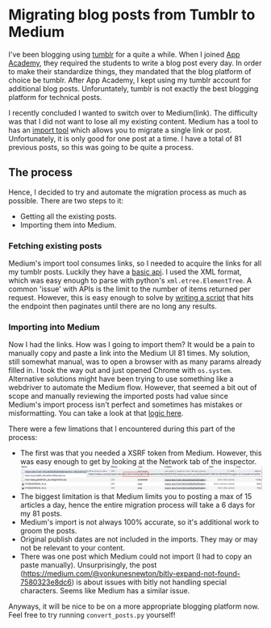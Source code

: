 # Migrating blog posts from Tumblr to Medium

I've been blogging using [tumblr](http://newtonry.tumblr.com/) for a quite a while. When I joined [App Academy](https://www.appacademy.io/), they required the students to write a blog post every day. In order to make their standardize things, they mandated that the blog platform of choice be tumblr. After App Academy, I kept using my tumblr account for additional blog posts. Unforuntately, tumblr is not exactly the best blogging platform for technical posts.

I recently concluded I wanted to switch over to Medium(link). The difficulty was that I did not want to lose all my existing content. Medium has a tool to has an [import tool](https://medium.com/@Medium/import-all-the-things-578c8f9016f6) which allows you to migrate a single link or post. Unfortunately, it is only good for one post at a time. I have a total of 81 previous posts, so this was going to be quite a process.

## The process
Hence, I decided to try and automate the migration process as much as possible. There are two steps to it:
- Getting all the existing posts.
- Importing them into Medium.


### Fetching existing posts
Medium's import tool consumes links, so I needed to acquire the links for all my tumblr posts. Luckily they have a [basic api](https://www.tumblr.com/docs/en/api/v1). I used the XML format, which was easy enough to parse with python's `xml.etree.ElementTree`. A common 'issue' with APIs is the limit to the number of items returned per request. However, this is easy enough to solve by [writing a script](tumblr_read.py) that hits the endpoint then paginates until there are no long any results.

### Importing into Medium
Now I had the links. How was I going to import them? It would be a pain to manually copy and paste a link into the Medium UI 81 times. My solution, still somewhat manual, was to open a browser with as many params already filled in. I took the way out and just opened Chrome with `os.system`. Alternative solutions might have been trying to use something like a webdriver to automate the Medium flow. However, that seemed a bit out of scope and manually reviewing the imported posts had value since Medium's import process isn't perfect and sometimes has mistakes or misformatting. You can take a look at that [logic here](medium_import.py).

There were a few limations that I encountered during this part of the process:
- The first was that you needed a XSRF token from Medium. However, this was easy enough to get by looking at the Network tab of the inspector.
![xsrf](images/xsrf_token.png)
- The biggest limitation is that Medium limits you to posting a max of 15 articles a day, hence the entire migration process will take a 6 days for my 81 posts.
- Medium's import is not always 100% accurate, so it's additional work to groom the posts.
- Original publish dates are not included in the imports. They may or may not be relevant to your content.
- There was one post which Medium could not import (I had to copy an paste manually). Unsurprisingly, the post (https://medium.com/@vonkunesnewton/bítly-expand-not-found-7580323e8dc6) is about issues with bitly not handling special characters. Seems like Medium has a similar issue.


Anyways, it will be nice to be on a more appropriate blogging platform now. Feel free to try running `convert_posts.py` yourself!
